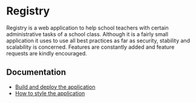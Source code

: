Registry
========

Registry is a web application to help school teachers with certain administrative tasks of a school class. Although it
is a fairly small application it uses to use all best practices as far as security, stability and scalability is concerned.
Features are constantly added and feature requests are kindly encouraged.
 
Documentation
-------------
* [Build and deploy the application](./documentation/BUILD.md)
* [How to style the application](./documentation/LESS.md)

